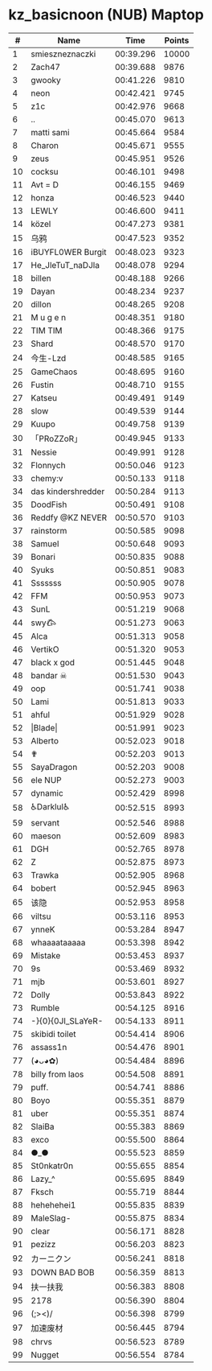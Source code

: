 # kz_basicnoon (NUB) Maptop

|  # | Name | Time | Points |
|-------------- | -------------- | -------------- | -------------- | 
| 1 | smieszneznaczki | 00:39.296 | 10000 | 
| 2 | Zach47 | 00:39.688 | 9876 | 
| 3 | gwooky | 00:41.226 | 9810 | 
| 4 | neon | 00:42.421 | 9745 | 
| 5 | z1c | 00:42.976 | 9668 | 
| 6 | .. | 00:45.070 | 9613 | 
| 7 | matti sami | 00:45.664 | 9584 | 
| 8 | Charon | 00:45.671 | 9555 | 
| 9 | zeus | 00:45.951 | 9526 | 
| 10 | cocksu | 00:46.101 | 9498 | 
| 11 | Avt = D | 00:46.155 | 9469 | 
| 12 | honza | 00:46.523 | 9440 | 
| 13 | LEWLY | 00:46.600 | 9411 | 
| 14 | közel | 00:47.273 | 9381 | 
| 15 | 乌鸦 | 00:47.523 | 9352 | 
| 16 | iBUYFL0WER Burgit | 00:48.023 | 9323 | 
| 17 | He_JleTuT_naDJla | 00:48.078 | 9294 | 
| 18 | billen | 00:48.188 | 9266 | 
| 19 | Dayan | 00:48.234 | 9237 | 
| 20 | dillon | 00:48.265 | 9208 | 
| 21 | M u g e n | 00:48.351 | 9180 | 
| 22 | TIM TIM | 00:48.366 | 9175 | 
| 23 | Shard | 00:48.570 | 9170 | 
| 24 | 今生-Lzd | 00:48.585 | 9165 | 
| 25 | GameChaos | 00:48.695 | 9160 | 
| 26 | Fustin | 00:48.710 | 9155 | 
| 27 | Katseu | 00:49.491 | 9149 | 
| 28 | slow | 00:49.539 | 9144 | 
| 29 | Kuupo | 00:49.758 | 9139 | 
| 30 | 「PRoZZoR」 | 00:49.945 | 9133 | 
| 31 | Nessie | 00:49.991 | 9128 | 
| 32 | Flonnych | 00:50.046 | 9123 | 
| 33 | chemy:v | 00:50.133 | 9118 | 
| 34 | das kindershredder | 00:50.284 | 9113 | 
| 35 | DoodFish | 00:50.491 | 9108 | 
| 36 | Reddfy @KZ NEVER | 00:50.570 | 9103 | 
| 37 | rainstorm | 00:50.585 | 9098 | 
| 38 | Samuel | 00:50.648 | 9093 | 
| 39 | Bonari | 00:50.835 | 9088 | 
| 40 | Syuks | 00:50.851 | 9083 | 
| 41 | Sssssss | 00:50.905 | 9078 | 
| 42 | FFM | 00:50.953 | 9073 | 
| 43 | SunL | 00:51.219 | 9068 | 
| 44 | swy𐂃 | 00:51.273 | 9063 | 
| 45 | Alca | 00:51.313 | 9058 | 
| 46 | VertikO | 00:51.320 | 9053 | 
| 47 | black x god | 00:51.445 | 9048 | 
| 48 | bandar ☠ | 00:51.530 | 9043 | 
| 49 | oop | 00:51.741 | 9038 | 
| 50 | Lami | 00:51.813 | 9033 | 
| 51 | ahful | 00:51.929 | 9028 | 
| 52 | \|Blade\| | 00:51.991 | 9023 | 
| 53 | Alberto | 00:52.023 | 9018 | 
| 54 | ✟ | 00:52.203 | 9013 | 
| 55 | SayaDragon | 00:52.203 | 9008 | 
| 56 | ele NUP | 00:52.273 | 9003 | 
| 57 | dynamic | 00:52.429 | 8998 | 
| 58 | ♿Darklul♿ | 00:52.515 | 8993 | 
| 59 | servant | 00:52.546 | 8988 | 
| 60 | maeson | 00:52.609 | 8983 | 
| 61 | DGH | 00:52.765 | 8978 | 
| 62 | Z | 00:52.875 | 8973 | 
| 63 | Trawka | 00:52.905 | 8968 | 
| 64 | bobert | 00:52.945 | 8963 | 
| 65 | 该隐 | 00:52.953 | 8958 | 
| 66 | viltsu | 00:53.116 | 8953 | 
| 67 | ynneK | 00:53.284 | 8947 | 
| 68 | whaaaataaaaa | 00:53.398 | 8942 | 
| 69 | Mistake | 00:53.453 | 8937 | 
| 70 | 9s | 00:53.469 | 8932 | 
| 71 | mjb | 00:53.601 | 8927 | 
| 72 | Dolly | 00:53.843 | 8922 | 
| 73 | Rumble | 00:54.125 | 8916 | 
| 74 | -}{0}{0JI_SLaYeR- | 00:54.133 | 8911 | 
| 75 | skibidi toilet | 00:54.414 | 8906 | 
| 76 | assass1n | 00:54.476 | 8901 | 
| 77 | (◕ᴗ◕✿) | 00:54.484 | 8896 | 
| 78 | billy from laos | 00:54.508 | 8891 | 
| 79 | puff. | 00:54.741 | 8886 | 
| 80 | Boyo | 00:55.351 | 8879 | 
| 81 | uber | 00:55.351 | 8874 | 
| 82 | SlaiBa | 00:55.383 | 8869 | 
| 83 | exco | 00:55.500 | 8864 | 
| 84 | ●_● | 00:55.523 | 8859 | 
| 85 | St0nkatr0n | 00:55.655 | 8854 | 
| 86 | Lazy_^ | 00:55.695 | 8849 | 
| 87 | Fksch | 00:55.719 | 8844 | 
| 88 | hehehehei1 | 00:55.835 | 8839 | 
| 89 | MaleSlag- | 00:55.875 | 8834 | 
| 90 | clear | 00:56.171 | 8828 | 
| 91 | pezizz | 00:56.203 | 8823 | 
| 92 | カーニクン | 00:56.241 | 8818 | 
| 93 | DOWN BAD BOB | 00:56.359 | 8813 | 
| 94 | 扶一扶我 | 00:56.383 | 8808 | 
| 95 | 2178 | 00:56.390 | 8804 | 
| 96 | (;><)/ | 00:56.398 | 8799 | 
| 97 | 加速废材 | 00:56.445 | 8794 | 
| 98 | chrvs | 00:56.523 | 8789 | 
| 99 | Nugget | 00:56.554 | 8784 | 

